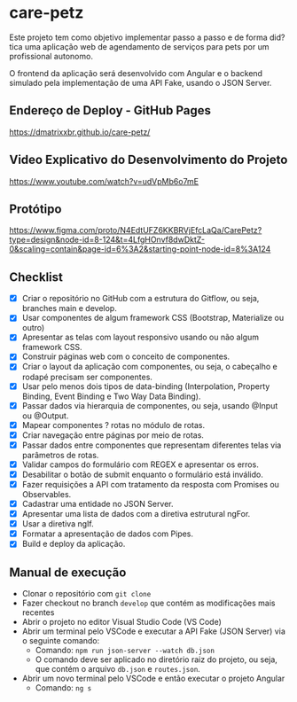 # care-petz
Este projeto tem como objetivo implementar passo a passo e de forma did?tica uma aplicação web 
de agendamento de serviços para pets por um profissional autonomo.

O frontend da aplicação será desenvolvido com Angular e o backend simulado pela implementação de uma API Fake, usando o JSON Server.


## Endereço de Deploy - GitHub Pages
https://dmatrixxbr.github.io/care-petz/

## Video Explicativo do Desenvolvimento do Projeto
https://www.youtube.com/watch?v=udVpMb6o7mE


## Protótipo
https://www.figma.com/proto/N4EdtUFZ6KKBRVjEfcLaQa/CarePetz?type=design&node-id=8-124&t=4LfgHOnvf8dwDktZ-0&scaling=contain&page-id=6%3A2&starting-point-node-id=8%3A124

## Checklist

- [x] Criar o repositório no GitHub com a estrutura do Gitflow, ou seja, branches main e develop. 
- [x] Usar componentes de algum framework CSS (Bootstrap, Materialize ou outro)
- [x] Apresentar as telas com layout responsivo usando ou não algum framework CSS.
- [x] Construir páginas web com o conceito de componentes.
- [x] Criar o layout da aplicação com componentes, ou seja, o cabeçalho e rodapé precisam ser componentes.
- [x] Usar pelo menos dois tipos de data-binding (Interpolation, Property Binding, Event Binding e Two Way Data Binding).
- [x] Passar dados via hierarquia de componentes, ou seja, usando @Input ou @Output. 
- [x] Mapear componentes ? rotas no módulo de rotas.
- [x] Criar navegação entre páginas por meio de rotas.
- [x] Passar dados entre componentes que representam diferentes telas via parâmetros de rotas. 
- [x] Validar campos do formulário com REGEX e apresentar os erros.
- [x] Desabilitar o botão de submit enquanto o formulário está inválido.
- [x] Fazer requisições a API com tratamento da resposta com Promises ou Observables.
- [x] Cadastrar uma entidade no JSON Server.
- [x] Apresentar uma lista de dados com a diretiva estrutural ngFor.
- [x] Usar a diretiva ngIf. 
- [x] Formatar a apresentação de dados com Pipes. 
- [x] Build e deploy da aplicação. 

## Manual de execução
- Clonar o repositório com `git clone`
- Fazer checkout no branch `develop` que contém as modificações mais recentes
- Abrir o projeto no editor Visual Studio Code (VS Code)
- Abrir um terminal pelo VSCode e executar a API Fake (JSON Server) via o seguinte comando:
    - Comando: `npm run json-server --watch db.json `
    - O comando deve ser aplicado no diretório raiz do projeto, ou seja, que contém o arquivo `db.json` e `routes.json`.
- Abrir um novo terminal pelo VSCode e então executar o projeto Angular
    - Comando: `ng s`
